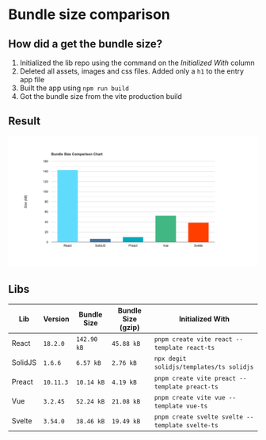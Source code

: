 # Bundle size comparison

## How did a get the bundle size?

1. Initialized the lib repo using the command on the _Initialized With_ column
2. Deleted all assets, images and css files. Added only a `h1` to the entry app file
3. Built the app using `npm run build`
4. Got the bundle size from the vite production build

## Result

![Chart](/chart.png)

## Libs

| Lib     | Version   | Bundle Size | Bundle Size (gzip) | Initialized With                                 |
| ------- | --------- | ----------- | ------------------ | ------------------------------------------------ |
| React   | `18.2.0`  | `142.90 kB` | `45.88 kB`         | `pnpm create vite react --template react-ts`     |
| SolidJS | `1.6.6`   | `6.57 kB`   | `2.76 kB`          | `npx degit solidjs/templates/ts solidjs`         |
| Preact  | `10.11.3` | `10.14 kB`  | `4.19 kB`          | `pnpm create vite preact --template preact-ts`   |
| Vue     | `3.2.45`  | `52.24 kB`  | `21.08 kB`         | `pnpm create vite vue --template vue-ts`         |
| Svelte  | `3.54.0`  | `38.46 kB`  | `19.49 kB`         | `pnpm create svelte svelte --template svelte-ts` |
